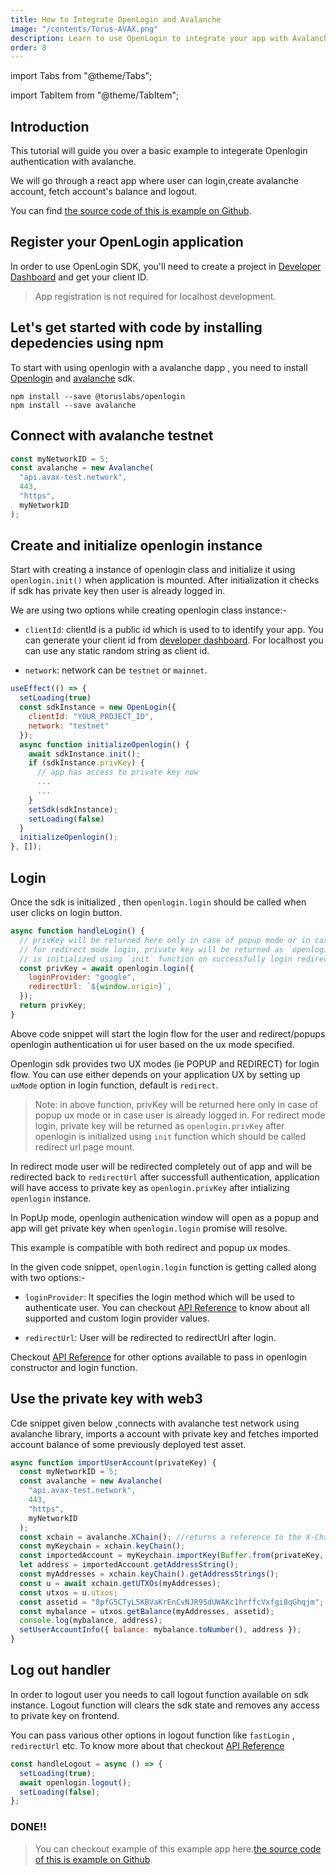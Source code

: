 ```yaml
---
title: How to Integrate OpenLogin and Avalanche
image: "/contents/Torus-AVAX.png"
description: Learn to use OpenLogin to integrate your app with Avalanche
order: 8
---
```


import Tabs from "@theme/Tabs";

import TabItem from "@theme/TabItem";

## Introduction

This tutorial will guide you over a basic example to integerate Openlogin
authentication with avalanche.

We will go through a react app where user can login,create avalanche account,
fetch account's balance and logout.

You can find
[the source code of this is example on Github](https://github.com/torusresearch/openlogin-avalanche-example).

## Register your OpenLogin application

In order to use OpenLogin SDK, you'll need to create a project in
[Developer Dashboard](https://developer.tor.us) and get your client ID.

> App registration is not required for localhost development.

## Let's get started with code by installing depedencies using npm

To start with using openlogin with a avalanche dapp , you need to install
[Openlogin](https://www.npmjs.com/package/@toruslabs/openlogin) and
[avalanche](https://www.npmjs.com/package/avalanche) sdk.

```shell
npm install --save @toruslabs/openlogin
npm install --save avalanche
```

## Connect with avalanche testnet

```js
const myNetworkID = 5;
const avalanche = new Avalanche(
  "api.avax-test.network",
  443,
  "https",
  myNetworkID
);
```

## Create and initialize openlogin instance

Start with creating a instance of openlogin class and initialize it using
`openlogin.init()` when application is mounted. After initialization it checks
if sdk has private key then user is already logged in.

We are using two options while creating openlogin class instance:-

- `clientId`: clientId is a public id which is used to to identify your app. You
  can generate your client id from
  [developer dashboard](http://developer.tor.us/). For localhost you can use any
  static random string as client id.

- `network`: network can be `testnet` or `mainnet`.

```js
useEffect(() => {
  setLoading(true)
  const sdkInstance = new OpenLogin({
    clientId: "YOUR_PROJECT_ID",
    network: "testnet"
  });
  async function initializeOpenlogin() {
    await sdkInstance.init();
    if (sdkInstance.privKey) {
      // app has access to private key now
      ...
      ...
    }
    setSdk(sdkInstance);
    setLoading(false)
  }
  initializeOpenlogin();
}, []);
```

## Login

Once the sdk is initialized , then `openlogin.login` should be called when user
clicks on login button.

```js
async function handleLogin() {
  // privKey will be returned here only in case of popup mode or in case user is already logged in.
  // for redirect mode login, private key will be returned as `openlogin.privKey` after openlogin
  // is initialized using `init` function on successfully login redirect.
  const privKey = await openlogin.login({
    loginProvider: "google",
    redirectUrl: `${window.origin}`,
  });
  return privKey;
}
```

Above code snippet will start the login flow for the user and redirect/popups
openlogin authentication ui for user based on the ux mode specified.

Openlogin sdk provides two UX modes (ie POPUP and REDIRECT) for login flow. You
can use either depends on your application UX by setting up `uxMode` option in
login function, default is `redirect`.

> Note: in above function, privKey will be returned here only in case of popup
> ux mode or in case user is already logged in. For redirect mode login, private
> key will be returned as `openlogin.privKey` after openlogin is initialized
> using `init` function which should be called redirect url page mount.

In redirect mode user will be redirected completely out of app and will be
redirected back to `redirectUrl` after successfull authentication, application
will have access to private key as `openlogin.privKey` after intializing
`openlogin` instance.

In PopUp mode, openlogin authenication window will open as a popup and app will
get private key when `openlogin.login` promise will resolve.

This example is compatible with both redirect and popup ux modes.

In the given code snippet, `openlogin.login` function is getting called along
with two options:-

- `loginProvider`: It specifies the login method which will be used to
  authenticate user. You can checkout
  [API Reference](/deprecated/open-login/api-reference/usage) to know about all
  supported and custom login provider values.

- `redirectUrl`: User will be redirected to redirectUrl after login.

Checkout [API Reference](/deprecated/open-login/api-reference/usage) for other
options available to pass in openlogin constructor and login function.

## Use the private key with web3

Cde snippet given below ,connects with avalanche test network using avalanche
library, imports a account with private key and fetches imported account balance
of some previously deployed test asset.

```js
async function importUserAccount(privateKey) {
  const myNetworkID = 5;
  const avalanche = new Avalanche(
    "api.avax-test.network",
    443,
    "https",
    myNetworkID
  );
  const xchain = avalanche.XChain(); //returns a reference to the X-Chain used by AvalancheJS
  const myKeychain = xchain.keyChain();
  const importedAccount = myKeychain.importKey(Buffer.from(privateKey, "hex")); // returns an instance of the KeyPair class
  let address = importedAccount.getAddressString();
  const myAddresses = xchain.keyChain().getAddressStrings();
  const u = await xchain.getUTXOs(myAddresses);
  const utxos = u.utxos;
  const assetid = "8pfG5CTyL5KBVaKrEnCvNJR95dUWAKc1hrffcVxfgi8qGhqjm"; // random cb58 string
  const mybalance = utxos.getBalance(myAddresses, assetid);
  console.log(mybalance, address);
  setUserAccountInfo({ balance: mybalance.toNumber(), address });
}
```

## Log out handler

In order to logout user you needs to call logout function available on sdk
instance. Logout function will clears the sdk state and removes any access to
private key on frontend.

You can pass various other options in logout function like `fastLogin` ,
`redirectUrl` etc. To know more about that checkout
[API Reference](/deprecated/open-login/api-reference/usage)

```js
const handleLogout = async () => {
  setLoading(true);
  await openlogin.logout();
  setLoading(false);
};
```

### DONE!!

> You can checkout example of this example app
> here.[the source code of this is example on Github](https://github.com/torusresearch/openlogin-avalanche-example).
